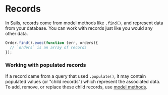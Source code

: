 # Records

In Sails, [records](http://sailsjs.com/documentation/concepts/models-and-orm/records) come from model methods like `.find()`, and represent data from your database. You can work with records just like you would any other data.

```js
Order.find().exec(function (err, orders){
  // `orders` is an array of records
});
```

### Working with populated records
If a record came from a query that used `.populate()`, it may contain populated values (or "child records") which represent the associated data. To add, remove, or replace these child records, use [model methods](http://sailsjs.com/documentation/reference/waterline-orm/models).


<docmeta name="displayName" value="Records">
